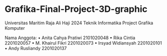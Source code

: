 # Grafika-Final-Project-3D-graphic

Universitas Maritim Raja Ali Haji 2024
Teknik Informatika
Project Grafika Komputer

Nama Anggota:
• Anita Cahya Pratiwi 2101020048 
• Rika Cintia 2201020057 
• M. Khairul Fikri 2201020073 
• Irsyad Widiansyah 2201020101 
• Andy Rusliandy 2201020137


